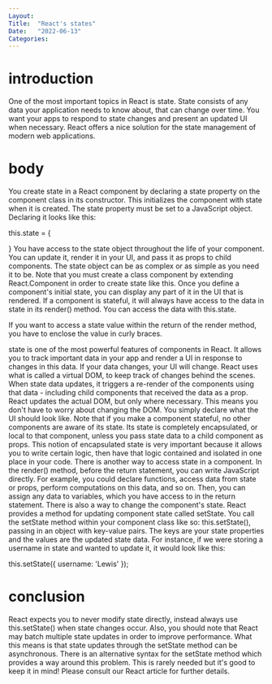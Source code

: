 ```yaml
---
Layout:
Title:  "React's states"
Date:   "2022-06-13"
Categories:
---
```

# introduction
One of the most important topics in React is state. State consists of any data your application needs to know about,
 that can change over time. You want your apps to respond to state changes and present an updated UI when necessary.
  React offers a nice solution for the state management of modern web applications.


# body
You create state in a React component by declaring a state property on the component class in its constructor.
 This initializes the component with state when it is created. The state property must be set to a JavaScript object.
  Declaring it looks like this:

this.state = {

}
You have access to the state object throughout the life of your component. You can update it, render it in your UI, 
and pass it as props to child components. The state object can be as complex or as simple as you need it to be.
 Note that you must create a class component by extending React.Component in order to create state like this.
Once you define a component's initial state, you can display any part of it in the UI that is rendered. If a component is stateful,
 it will always have access to the data in state in its render() method. You can access the data with this.state.

If you want to access a state value within the return of the render method, you have to enclose the value in curly braces.

state is one of the most powerful features of components in React. It allows you to track important data in your app and render a UI
 in response to changes in this data. If your data changes, your UI will change. React uses what is called a virtual DOM, to keep track
  of changes behind the scenes. When state data updates, it triggers a re-render of the components using that data - including child 
  components that received the data as a prop. React updates the actual DOM, but only where necessary. This means you don't have to worry
   about changing the DOM. You simply declare what the UI should look like.
Note that if you make a component stateful, no other components are aware of its state. Its state is completely encapsulated, or local
 to that component, unless you pass state data to a child component as props. This notion of encapsulated state is very important because
 it allows you to write certain logic, then have that logic contained and isolated in one place in your code.
There is another way to access state in a component. In the render() method, before the return statement, you can write JavaScript directly.
 For example, you could declare functions, access data from state or props, perform computations on this data, and so on. Then, you can assign any data to variables, which you have access to in the return statement.
There is also a way to change the component's state. React provides a method for updating component state called setState.
 You call the setState method within your component class like so: this.setState(), passing in an object with key-value pairs.
  The keys are your state properties and the values are the updated state data. For instance, if we were storing a username in state and wanted
   to update it, it would look like this:

this.setState({
  username: 'Lewis'
});



# conclusion
React expects you to never modify state directly, instead always use this.setState() when state changes occur.
 Also, you should note that React may batch multiple state updates in order to improve performance. What this means is that
 state updates through the setState method can be asynchronous. There is an alternative syntax for the setState method which
 provides a way around this problem. This is rarely needed but it's good to keep it in mind! Please consult our React article for further details.